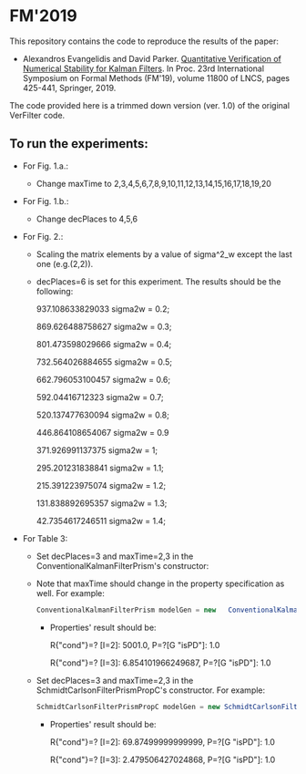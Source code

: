 # FM'2019

This repository contains the code to reproduce the results of the paper:

* Alexandros Evangelidis and David Parker. [Quantitative Verification of Numerical Stability for Kalman Filters](http://www.prismmodelchecker.org/bibitem.php?key=EP19). In Proc. 23rd International Symposium on Formal Methods (FM'19), volume 11800 of LNCS, pages 425-441, Springer, 2019.

The code provided here is a trimmed down version (ver. 1.0) of the original VerFilter code.

## To run the experiments:

- For Fig. 1.a.:

   - Change maxTime to 2,3,4,5,6,7,8,9,10,11,12,13,14,15,16,17,18,19,20
-  For Fig. 1.b.:
   - Change decPlaces to 4,5,6

- For Fig. 2.:
    - Scaling the matrix elements by a value of sigma^2_w except the last   one (e.g.(2,2)).
	
     - decPlaces=6 is set for this experiment. The results should be the following:
		
        937.108633829033 sigma2w = 0.2;
       
        869.626488758627 sigma2w = 0.3;
		
        801.473598029666 sigma2w = 0.4;
		
        732.564026884655 sigma2w = 0.5;
		
        662.796053100457 sigma2w = 0.6;
		
        592.04416712323 sigma2w = 0.7;
		
        520.137477630094 sigma2w = 0.8;
		
        446.864108654067 sigma2w = 0.9
		
        371.926991137375 sigma2w = 1;
		
        295.201231838841 sigma2w = 1.1;
		
        215.391223975074 sigma2w = 1.2;
		
        131.838892695357 sigma2w = 1.3;
		
        42.7354617246511 sigma2w = 1.4;

- For Table 3:
   - Set decPlaces=3 and maxTime=2,3 in the ConventionalKalmanFilterPrism's constructor:
   
   - Note that maxTime should change in the property specification as well.
   For example:
     ```java 
     ConventionalKalmanFilterPrism modelGen = new   ConventionalKalmanFilterPrism(2, 3, nd_proc_noise, nd_meas_noise, pm,mm, 3); 
     ```
     
     - Properties' result should be:
     
       R{"cond"}=? [I=2]: 5001.0, P=?[G "isPD"]: 1.0
     
       R{"cond"}=? [I=3]: 6.854101966249687, P=?[G "isPD"]: 1.0
	

  - Set decPlaces=3 and maxTime=2,3 in the SchmidtCarlsonFilterPrismPropC's constructor. For example:
     ```java 
	SchmidtCarlsonFilterPrismPropC modelGen = new SchmidtCarlsonFilterPrismPropC(2, 3, sigma2, dt, Gamma, nd_proc_noise, nd_meas_noise, pm, mm, 3); 
    ```
    - Properties' result should be:

	
      R{"cond"}=? [I=2]: 69.87499999999999, P=?[G "isPD"]: 1.0
	
      R{"cond"}=? [I=3]: 2.479506427024868,  P=?[G "isPD"]: 1.0
